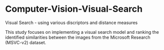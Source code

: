 # Computer-Vision-Visual-Search
Visual Search - using various discriptors and distance measures



This study focuses on implementing a visual search model and ranking the identified similarities between the images from the Microsoft Research (MSVC-v2) dataset.
